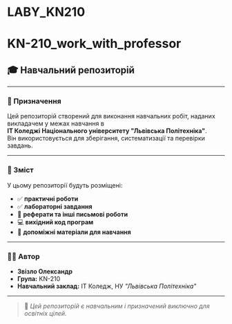 # LABY_KN210
# KN-210_work_with_professor

## 🎓 Навчальний репозиторій

---

### 🧩 Призначення

Цей репозиторій створений для виконання навчальних робіт, наданих викладачем у межах навчання в  
**ІТ Коледжі Національного університету "Львівська Політехніка"**.  
Він використовується для зберігання, систематизації та перевірки завдань.

---

### 📂 Зміст

У цьому репозиторії будуть розміщені:

- ✅ **практичні роботи**  
- ✅ **лабораторні завдання**  
- 📝 **реферати та інші письмові роботи**  
- 💻 **вихідний код програм**  
- 📘 **допоміжні матеріали для навчання**

---

### 👨‍💻 Автор

- **Звізло Олександр**  
- **Група:** KN-210  
- **Навчальний заклад:** ІТ Коледж, НУ *"Львівська Політехніка"*

---

> 🏫 *Цей репозиторій є навчальним і призначений виключно для освітніх цілей.*
